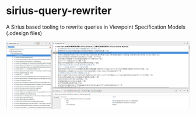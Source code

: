 # sirius-query-rewriter
A Sirius based tooling to rewrite queries in Viewpoint Specification Models (.odesign files)

![Screenshot of the tooling](/doc/main.png?raw=true "Tooling to rewrite queries")
